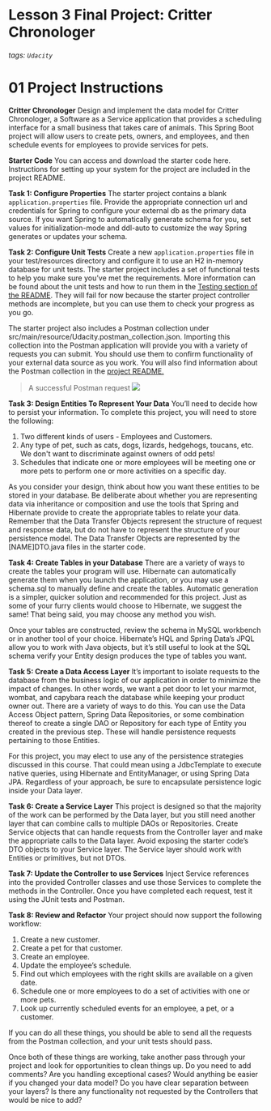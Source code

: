 # Lesson 3 Final Project: Critter Chronologer 
###### tags: `Udacity`


# 01 Project Instructions
**Critter Chronologer**
Design and implement the data model for Critter Chronologer, a Software as a Service application that provides a scheduling interface for a small business that takes care of animals. This Spring Boot project will allow users to create pets, owners, and employees, and then schedule events for employees to provide services for pets.

**Starter Code**
You can access and download the starter code here. Instructions for setting up your system for the project are included in the project README.

**Task 1: Configure Properties**
The starter project contains a blank `application.properties` file. Provide the appropriate connection url and credentials for Spring to configure your external db as the primary data source. If you want Spring to automatically generate schema for you, set values for initialization-mode and ddl-auto to customize the way Spring generates or updates your schema.

**Task 2: Configure Unit Tests**
Create a new `application.properties` file in your test/resources directory and configure it to use an H2 in-memory database for unit tests. The starter project includes a set of functional tests to help you make sure you’ve met the requirements. More information can be found about the unit tests and how to run them in the [Testing section of the README](https://github.com/udacity/nd035-c3-data-stores-and-persistence-project-starter#testing). They will fail for now because the starter project controller methods are incomplete, but you can use them to check your progress as you go.

The starter project also includes a Postman collection under src/main/resource/Udacity.postman_collection.json. Importing this collection into the Postman application will provide you with a variety of requests you can submit. You should use them to confirm functionality of your external data source as you work. You will also find information about the Postman collection in the [project README.](https://github.com/udacity/nd035-c3-data-stores-and-persistence-project-starter#postman)

> A successful Postman request
![](https://i.imgur.com/6zvuT5g.png)


**Task 3: Design Entities To Represent Your Data**
You’ll need to decide how to persist your information. To complete this project, you will need to store the following:
1. Two different kinds of users - Employees and Customers.
2. Any type of pet, such as cats, dogs, lizards, hedgehogs, toucans, etc. We don't want to discriminate against owners of odd pets!
3. Schedules that indicate one or more employees will be meeting one or more pets to perform one or more activities on a specific day.

As you consider your design, think about how you want these entities to be stored in your database. Be deliberate about whether you are representing data via inheritance or composition and use the tools that Spring and Hibernate provide to create the appropriate tables to relate your data. Remember that the Data Transfer Objects represent the structure of request and response data, but do not have to represent the structure of your persistence model. The Data Transfer Objects are represented by the [NAME]DTO.java files in the starter code.

**Task 4: Create Tables in your Database**
There are a variety of ways to create the tables your program will use. Hibernate can automatically generate them when you launch the application, or you may use a schema.sql to manually define and create the tables. Automatic generation is a simpler, quicker solution and recommended for this project. Just as some of your furry clients would choose to Hibernate, we suggest the same! That being said, you may choose any method you wish.

Once your tables are constructed, review the schema in MySQL workbench or in another tool of your choice. Hibernate’s HQL and Spring Data’s JPQL allow you to work with Java objects, but it’s still useful to look at the SQL schema verify your Entity design produces the type of tables you want.

**Task 5: Create a Data Access Layer**
It’s important to isolate requests to the database from the business logic of our application in order to minimize the impact of changes. In other words, we want a pet door to let your marmot, wombat, and capybara reach the database while keeping your product owner out. There are a variety of ways to do this. You can use the Data Access Object pattern, Spring Data Repositories, or some combination thereof to create a single DAO or Repository for each type of Entity you created in the previous step. These will handle persistence requests pertaining to those Entities.

For this project, you may elect to use any of the persistence strategies discussed in this course. That could mean using a JdbcTemplate to execute native queries, using Hibernate and EntityManager, or using Spring Data JPA. Regardless of your approach, be sure to encapsulate persistence logic inside your Data layer.

**Task 6: Create a Service Layer**
This project is designed so that the majority of the work can be performed by the Data layer, but you still need another layer that can combine calls to multiple DAOs or Repositories. Create Service objects that can handle requests from the Controller layer and make the appropriate calls to the Data layer. Avoid exposing the starter code’s DTO objects to your Service layer. The Service layer should work with Entities or primitives, but not DTOs.

**Task 7: Update the Controller to use Services**
Inject Service references into the provided Controller classes and use those Services to complete the methods in the Controller. Once you have completed each request, test it using the JUnit tests and Postman.

**Task 8: Review and Refactor**
Your project should now support the following workflow:
1. Create a new customer.
2. Create a pet for that customer.
3. Create an employee.
4. Update the employee’s schedule.
5. Find out which employees with the right skills are available on a given date.
6. Schedule one or more employees to do a set of activities with one or more pets.
7. Look up currently scheduled events for an employee, a pet, or a customer.

If you can do all these things, you should be able to send all the requests from the Postman collection, and your unit tests should pass.

Once both of these things are working, take another pass through your project and look for opportunities to clean things up. Do you need to add comments? Are you handling exceptional cases? Would anything be easier if you changed your data model? Do you have clear separation between your layers? Is there any functionality not requested by the Controllers that would be nice to add?


